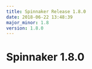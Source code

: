 ```yaml
---
title: Spinnaker Release 1.8.0
date: 2018-06-22 13:48:39
major_minor: 1.8
version: 1.8.0
---
```


# Spinnaker 1.8.0

<script src="https://gist.github.com/spinnaker-release/9b37ca56f2bfa676a60ecbd9a9ebffbd.js"/>
